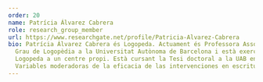 ```yaml
---
order: 20
name: Patrícia Álvarez Cabrera
role: research_group_member
url: https://www.researchgate.net/profile/Patricia-Alvarez-Cabrera
bio: Patrícia Álvarez Cabrera és Logopeda. Actuament és Professora Associada del
  Grau de Logopèdia a la Universitat Autònoma de Barcelona i està exercint de
  Logopeda a un centre propi. Està cursant la Tesi doctoral a la UAB en
  Variables moderadoras de la eficacia de las intervenciones en escritura.
---
```

